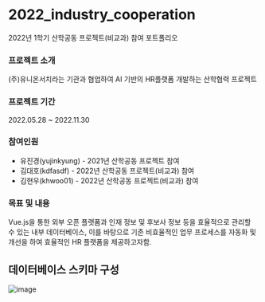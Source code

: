 # 2022_industry_cooperation
2022년 1학기 산학공동 프로젝트(비교과) 참여 포트폴리오


### 프로젝트 소개
(주)유니온서치라는 기관과 협업하여 AI 기반의 HR플랫폼 개발하는 산학협력 프로젝트

### 프로젝트 기간
2022.05.28 ~ 2022.11.30

### 참여인원
  - 유진경(yujinkyung) - 2021년 산학공동 프로젝트 참여
  - 김대호(kdfasdf) - 2022년 산학공동 프로젝트(비교과) 참여
  - 김현우(khwoo01) - 2022년 산학공동 프로젝트(비교과) 참여

### 목표 및 내용
Vue.js을 통한 외부 오픈 플랫폼과 인재 정보 및 후보사 정보 등을 효율적으로 관리할 수 있는 내부 데이터베이스, 이를 바탕으로 기존 비효율적인 업무 프로세스를 자동화 및 개선을 하여 효율적인 HR 플랫폼을 제공하고자함.

## 데이터베이스 스키마 구성
![image](https://user-images.githubusercontent.com/83395200/220015354-8464e5cc-efb9-4b31-b57e-042df59c4219.png)
<br>

